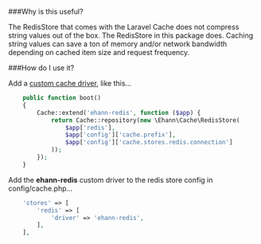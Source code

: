 ###Why is this useful?

The RedisStore that comes with the Laravel Cache does not compress string values out of the box.
  The RedisStore in this package does. Caching string values can save a ton of memory and/or network bandwidth depending on 
  cached item size and request frequency.

###How do I use it?

Add a [custom cache driver](https://laravel.com/docs/5.3/cache#adding-custom-cache-drivers), like this...

```php
    public function boot()
    {
        Cache::extend('ehann-redis', function ($app) {
            return Cache::repository(new \Ehann\Cache\RedisStore(
                $app['redis'],
                $app['config']['cache.prefix'],
                $app['config']['cache.stores.redis.connection']
            ));
        });
    }
```

Add the **ehann-redis** custom driver to the redis store config in config/cache.php...

```php
    'stores' => [
        'redis' => [
            'driver' => 'ehann-redis',
        ],
    ],
```
